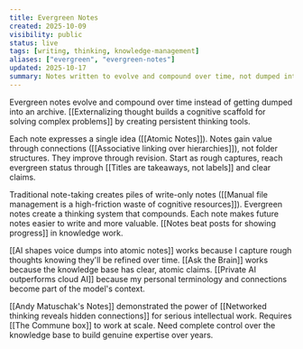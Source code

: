 ```yaml
---
title: Evergreen Notes
created: 2025-10-09
visibility: public
status: live
tags: [writing, thinking, knowledge-management]
aliases: ["evergreen", "evergreen-notes"]
updated: 2025-10-17
summary: Notes written to evolve and compound over time, not dumped into an archive. Foundation of personal knowledge management.
---
```


Evergreen notes evolve and compound over time instead of getting dumped into an archive. [[Externalizing thought builds a cognitive scaffold for solving complex problems]] by creating persistent thinking tools.

Each note expresses a single idea ([[Atomic Notes]]). Notes gain value through connections ([[Associative linking over hierarchies]]), not folder structures. They improve through revision. Start as rough captures, reach evergreen status through [[Titles are takeaways, not labels]] and clear claims.

Traditional note-taking creates piles of write-only notes ([[Manual file management is a high-friction waste of cognitive resources]]). Evergreen notes create a thinking system that compounds. Each note makes future notes easier to write and more valuable. [[Notes beat posts for showing progress]] in knowledge work.

[[AI shapes voice dumps into atomic notes]] works because I capture rough thoughts knowing they'll be refined over time. [[Ask the Brain]] works because the knowledge base has clear, atomic claims. [[Private AI outperforms cloud AI]] because my personal terminology and connections become part of the model's context.

[[Andy Matuschak's Notes]] demonstrated the power of [[Networked thinking reveals hidden connections]] for serious intellectual work. Requires [[The Commune box]] to work at scale. Need complete control over the knowledge base to build genuine expertise over years.

